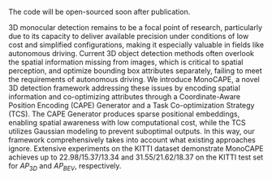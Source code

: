 The code will be open-sourced soon after publication.

3D monocular detection remains to be a focal point of research, particularly due to its capacity to deliver available precision under conditions of low cost and simplified configurations, making it especially valuable in fields like autonomous driving. Current 3D object detection methods often overlook the spatial information missing from images, which is critical to spatial perception, and optimize bounding box attributes separately, failing to meet the requirements of autonomous driving. We introduce MonoCAPE, a novel 3D detection framework addressing these issues by encoding spatial information and co-optimizing attributes through a Coordinate-Aware Position Encoding (CAPE) Generator and a Task Co-optimization Strategy (TCS). The CAPE Generator produces sparse positional embeddings, enabling spatial awareness with low computational cost, while the TCS utilizes Gaussian modeling to prevent suboptimal outputs. In this way, our framework comprehensively takes into account what existing approaches ignore. Extensive experiments on the KITTI dataset demonstrate MonoCAPE achieves up to 22.98/15.37/13.34 and 31.55/21.62/18.37 on the KITTI test set for $AP_{3D}$ and $AP_{BEV}$, respectively.
